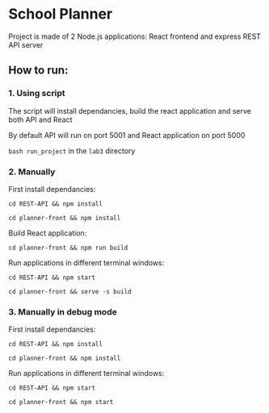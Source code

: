 # School Planner

Project is made of 2 Node.js applications: React frontend and express REST API server

## How to run:


### 1. Using script

The script will install dependancies, build the react application and serve both API and React

By default API will run on port 5001 and React application on port 5000

`bash run_project` in the `lab3` directory

### 2. Manually

First install dependancies:

`cd REST-API && npm install`

`cd planner-front && npm install`

Build React application:

`cd planner-front && npm run build`

Run applications in different terminal windows:

`cd REST-API && npm start`

`cd planner-front && serve -s build`

### 3. Manually in debug mode

First install dependancies:

`cd REST-API && npm install`

`cd planner-front && npm install`

Run applications in different terminal windows:

`cd REST-API && npm start`

`cd planner-front && npm start`